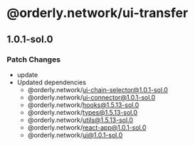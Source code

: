 # @orderly.network/ui-transfer

## 1.0.1-sol.0

### Patch Changes

- update
- Updated dependencies
  - @orderly.network/ui-chain-selector@1.0.1-sol.0
  - @orderly.network/ui-connector@1.0.1-sol.0
  - @orderly.network/hooks@1.5.13-sol.0
  - @orderly.network/types@1.5.13-sol.0
  - @orderly.network/utils@1.5.13-sol.0
  - @orderly.network/react-app@1.0.1-sol.0
  - @orderly.network/ui@1.0.1-sol.0
